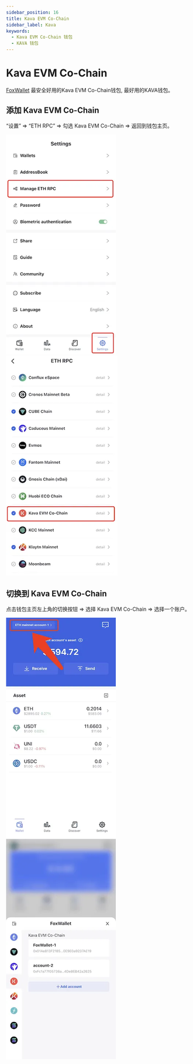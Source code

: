 ```yaml
---
sidebar_position: 16
title: Kava EVM Co-Chain
sidebar_label: Kava
keywords:
  - Kava EVM Co-Chain 钱包
  - KAVA 钱包
---
```


# Kava EVM Co-Chain
[FoxWallet](https://foxwallet.com) 最安全好用的Kava EVM Co-Chain钱包, 最好用的KAVA钱包。

## 添加 Kava EVM Co-Chain

“设置” => “ETH RPC” => 勾选 Kava EVM Co-Chain => 返回到钱包主页。

![](../img/manage-eth-rpc.webp)![](../img/add-kava.webp)

## 切换到 Kava EVM Co-Chain

点击钱包主页左上角的切换按钮 => 选择 Kava EVM Co-Chain => 选择一个账户。

![](../img/switch-network.webp)![](../img/switch-kava.webp)